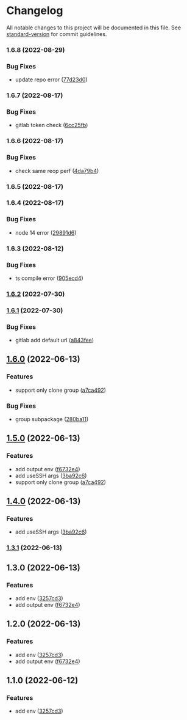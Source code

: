 # Changelog

All notable changes to this project will be documented in this file. See [standard-version](https://github.com/conventional-changelog/standard-version) for commit guidelines.

### 1.6.8 (2022-08-29)


### Bug Fixes

* update repo error ([77d23d0](https://github.com/fupengl/git-batch-cloner/commit/77d23d05fafc15c1683e5e5d78f7836a214bba23))

### 1.6.7 (2022-08-17)


### Bug Fixes

* gitlab token check ([6cc25fb](https://github.com/fupengl/git-batch-cloner/commit/6cc25fb6bd8fb161009a03eaa7ac4a40de7494f2))

### 1.6.6 (2022-08-17)


### Bug Fixes

* check same reop perf ([4da79b4](https://github.com/fupengl/git-batch-cloner/commit/4da79b48084c6aaf58bf110bed2992a4f4159de2))

### 1.6.5 (2022-08-17)

### 1.6.4 (2022-08-17)


### Bug Fixes

* node 14 error ([29891d6](https://github.com/fupengl/git-batch-cloner/commit/29891d6480e60a109cc2a592f795c56456f6294b))

### 1.6.3 (2022-08-12)


### Bug Fixes

* ts compile error ([905ecd4](https://github.com/fupengl/git-batch-cloner/commit/905ecd4dda55f175db25cf38755f712f18b399e0))

### [1.6.2](https://github.com/fupengl/git-batch-cloner/compare/v1.6.1...v1.6.2) (2022-07-30)

### [1.6.1](https://github.com/fupengl/git-batch-clone/compare/v1.6.0...v1.6.1) (2022-07-30)


### Bug Fixes

* gitlab add default url ([a843fee](https://github.com/fupengl/git-batch-clone/commit/a843fee05ebc0df950c2c69153f102ae306fb96b))

## [1.6.0](https://github.com/fupengl/git-batch-clone/compare/v1.4.0...v1.6.0) (2022-06-13)


### Features

* support only clone group ([a7ca492](https://github.com/fupengl/git-batch-clone/commit/a7ca4926d7ac8190aa7873dd1893412f29d267fe))


### Bug Fixes

* group subpackage ([280ba11](https://github.com/fupengl/git-batch-clone/commit/280ba11d2c419e0926ec7d242381845e3c8d47de))

## [1.5.0](https://github.com/fupengl/git-batch-clone/compare/v1.1.0...v1.5.0) (2022-06-13)


### Features

* add output env ([f6732e4](https://github.com/fupengl/git-batch-clone/commit/f6732e42121ab495c7f0680dcf75f4c5a2b7aa5a))
* add useSSH args ([3ba92c6](https://github.com/fupengl/git-batch-clone/commit/3ba92c69638dd41aec05a776dc661059a3d7b846))
* support only clone group ([a7ca492](https://github.com/fupengl/git-batch-clone/commit/a7ca4926d7ac8190aa7873dd1893412f29d267fe))

## [1.4.0](https://github.com/fupengl/git-batch-clone/compare/v1.3.1...v1.4.0) (2022-06-13)


### Features

* add useSSH args ([3ba92c6](https://github.com/fupengl/git-batch-clone/commit/3ba92c69638dd41aec05a776dc661059a3d7b846))

### [1.3.1](https://github.com/fupengl/git-batch-clone/compare/v1.3.0...v1.3.1) (2022-06-13)

## 1.3.0 (2022-06-13)


### Features

* add env ([3257cd3](https://github.com/fupengl/git-batch-clone/commit/3257cd39bb7889e6b122e3877d0a7efcc1fee31c))
* add output env ([f6732e4](https://github.com/fupengl/git-batch-clone/commit/f6732e42121ab495c7f0680dcf75f4c5a2b7aa5a))

## 1.2.0 (2022-06-13)


### Features

* add env ([3257cd3](https://github.com/fupengl/git-batch-clone/commit/3257cd39bb7889e6b122e3877d0a7efcc1fee31c))
* add output env ([f6732e4](https://github.com/fupengl/git-batch-clone/commit/f6732e42121ab495c7f0680dcf75f4c5a2b7aa5a))

## 1.1.0 (2022-06-12)


### Features

* add env ([3257cd3](https://github.com/fupengl/git-batch-clone/commit/3257cd39bb7889e6b122e3877d0a7efcc1fee31c))
